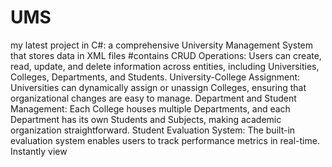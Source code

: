 # UMS
my latest project in C#: a comprehensive University Management System that stores data in XML files
#contains
 CRUD Operations: Users can create, read, update, and delete information across entities, including Universities, Colleges, Departments, and Students.
 University-College Assignment: Universities can dynamically assign or unassign Colleges, ensuring that organizational changes are easy to manage.
Department and Student Management: Each College houses multiple Departments, and each Department has its own Students and Subjects, making academic organization straightforward.
Student Evaluation System: The built-in evaluation system enables users to track performance metrics in real-time. Instantly view
